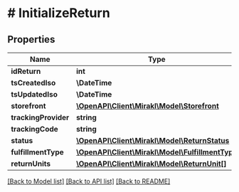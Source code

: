 # # InitializeReturn

## Properties

Name | Type | Description | Notes
------------ | ------------- | ------------- | -------------
**idReturn** | **int** |  |
**tsCreatedIso** | **\DateTime** |  |
**tsUpdatedIso** | **\DateTime** |  |
**storefront** | [**\OpenAPI\Client\Mirakl\Model\Storefront**](Storefront.md) |  |
**trackingProvider** | **string** |  |
**trackingCode** | **string** |  |
**status** | [**\OpenAPI\Client\Mirakl\Model\ReturnStatus**](ReturnStatus.md) |  |
**fulfillmentType** | [**\OpenAPI\Client\Mirakl\Model\FulfillmentType**](FulfillmentType.md) |  |
**returnUnits** | [**\OpenAPI\Client\Mirakl\Model\ReturnUnit[]**](ReturnUnit.md) |  |

[[Back to Model list]](../../README.md#models) [[Back to API list]](../../README.md#endpoints) [[Back to README]](../../README.md)
